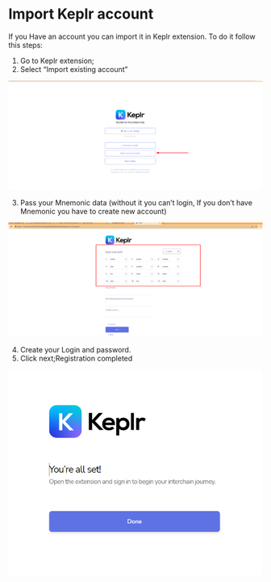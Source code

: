 <!-- 
order: 8
-->
# Import Keplr account

If you Have an account you can import it in Keplr extension. To do it follow this steps:

1. Go to Keplr extension;
2. Select “Import existing account”

![alt_text](./images/keplr/1.png "image_tooltip")

3. Pass your Mnemonic data (without it you can’t login, If you don’t have Mnemonic you have to create new account)

![alt_text](./images/keplr/2.png "image_tooltip")

4. Create your Login and password.
5. Click next;Registration completed

![alt_text](./images/keplr/3.png "image_tooltip")
